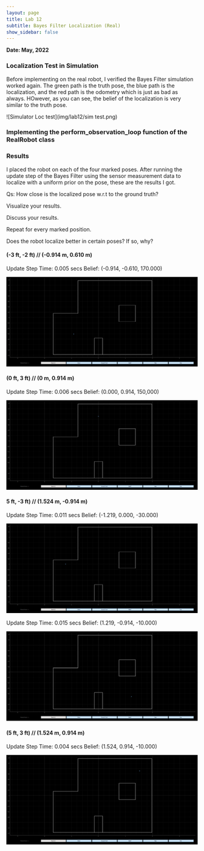 ```yaml
---
layout: page
title: Lab 12
subtitle: Bayes Filter Localization (Real)
show_sidebar: false
---
```


**Date: May, 2022**


### Localization Test in Simulation
Before implementing on the real robot, I verified the Bayes Filter simulation worked again. The green path is the truth pose, the blue path is the localization, and the red path is the odometry which is just as bad as always. HOwever, as you can see, the belief of the localization is very similar to the truth pose.


![Simulator Loc test](img/lab12/sim test.png)


### Implementing the perform_observation_loop function of the RealRobot class


### Results
I placed the robot on each of the four marked poses. After running the update step of the Bayes Filter using the sensor measurement data to localize with a uniform prior on the pose, these are the results I got.

Qs:
How close is the localized pose w.r.t to the ground truth?

Visualize your results.

Discuss your results.

Repeat for every marked position.

Does the robot localize better in certain poses? If so, why?

#### (-3 ft, -2 ft) // (-0.914 m, 0.610 m)
Update Step Time: 0.005 secs
Belief: (-0.914, -0.610, 170.000)

![Plot 1](img/lab12/plot(-3,-2).png)

#### (0 ft, 3 ft) // (0 m, 0.914 m)
Update Step Time: 0.006 secs
Belief: (0.000, 0.914, 150,000)

![Plot 2](img/lab12/plot(0,3).png)

#### 5 ft, -3 ft) // (1.524 m, -0.914 m)
Update Step Time: 0.011 secs
Belief: (-1.219, 0.000, -30.000)

![Plot 3](img/lab12/plot(5,-3)_actual(-4,0).png)


Update Step Time: 0.015 secs
Belief: (1.219, -0.914, -10.000)

![Plot 4](img/lab12/plot(4,-3).png)

#### (5 ft, 3 ft) // (1.524 m, 0.914 m)
Update Step Time: 0.004 secs
Belief: (1.524, 0.914, -10.000)

![Plot 5](img/lab12/plot(5,3).png)


